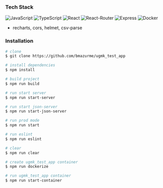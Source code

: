 ### Tech Stack
![JavaScript](https://img.shields.io/badge/-JavaScript-black?style=flat-square&logo=javascript)
![TypeScript](https://img.shields.io/badge/-TypeScript-black?style=flat-square&logo=typescript)
![React](https://img.shields.io/badge/-React-black?style=flat-square&logo=react)
![React-Router](https://img.shields.io/badge/-ReactRouter-black?style=flat-square&logo=reactrouter)
![Express](https://img.shields.io/badge/-Express-black?style=flat-square&logo=express)
![Docker](https://img.shields.io/badge/-Docker-black?style=flat-square&logo=docker)

- recharts, cors, helmet, csv-parse

### Installation
```bash
# clone
$ git clone https://github.com/bmazurme/ugmk_test_app

# install dependencies
$ npm install

# build project
$ npm run build

# run start server
$ npm run start-server

# run start json-server
$ npm run start-json-server

# run prod mode
$ npm run start

# run eslint
$ npm run eslint

# clear
$ npm run clear

# create ugmk_test_app container
$ npm run dockerize

# run ugmk_test_app container
$ npm run start-container
```
